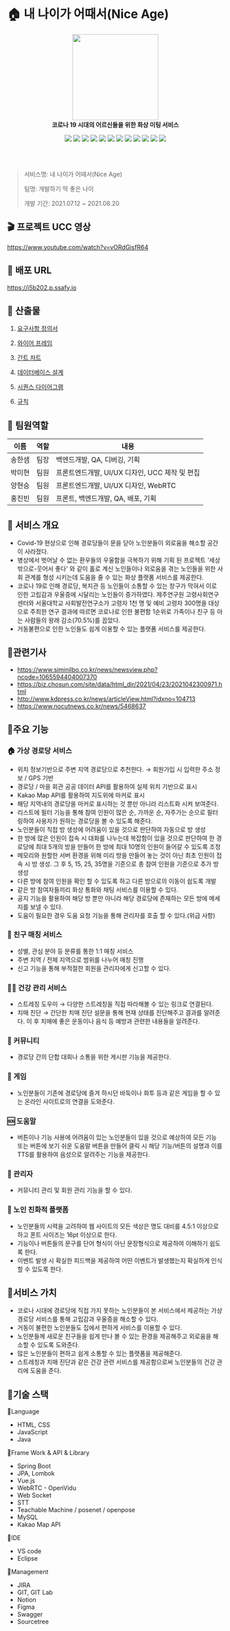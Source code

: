 # :house: 내 나이가 어때서(Nice Age)
<div>
<p align="center">
  <img width="200px;" src="https://user-images.githubusercontent.com/43925006/130594380-3eeef5fc-09c9-4eef-9ebc-73d50461b4a9.png" />
  <br/><b>코로나 19 시대의 어르신들을 위한 화상 미팅 서비스</b>
  <p align="center">
 <img src="https://img.shields.io/badge/JavaScript-ES6+-green?logo=javascript">
 <img src="https://img.shields.io/badge/Vue.js-v3.0.0-green?logo=vue.js">
 <img src="https://img.shields.io/badge/Vuetify-v3-green?logo=Vuetify">
 <img src="https://img.shields.io/badge/Java-v1.8-blue?logo=java">
 <img src="https://img.shields.io/badge/spring boot-v2.5.3-blue?logo=spring">
 <img src="https://img.shields.io/badge/spring data jpa -v2.5-blue?logo=spring">
 <img src="https://img.shields.io/badge/Hibernate----59666C?logo=Hibernate">
 <img src="https://img.shields.io/badge/Gradle-v7.0-02303A?logo=Gradle">
 <img src="https://img.shields.io/badge/AWS%20RDS----blue?logo=amazonaws">
 <img src="https://img.shields.io/badge/MySQL-v8.0-blue?logo=mysql">
 <img src="https://img.shields.io/badge/NGINX----009639?logo=NGINX">
 <img src="https://img.shields.io/badge/Docker----2496ED?logo=Docker">
  </p>
<br/>  
<br/> 
</p>    
</div>


> 서비스명: 내 나이가 어때서(Nice Age) 
>
> 팀명: 개발하기 딱 좋은 나이
>
> 개발 기간: 2021.07.12 ~ 2021.08.20 



## :clapper: 프로젝트 UCC 영상

https://www.youtube.com/watch?v=vORdGisfR64



## :link: 배포 URL

https://i5b202.p.ssafy.io



## :page_with_curl: 산출물

1. [요구사항 정의서](https://www.notion.so/709655c8876742329bfdd19bb724e9b6)

2. [와이어 프레임](https://www.notion.so/f2f3aa1d838947e5979d33896d3d49d1)

3. [간트 차트](https://www.notion.so/62f35785f995485c9929c14136ed6b9e)

4. [데이터베이스 설계](https://www.notion.so/69caad849caf4e188ef6b33113bf324f)

5. [시퀀스 다이어그램](https://www.notion.so/e92db7b62feb4999b3010a665c920521)

6. [규칙](https://www.notion.so/355d923b3e75448fb74026e0d2152142)



## 👨 팀원역할

| 이름   | 역할 | 내용                                           |
| ------ | ---- | ---------------------------------------------- |
| 송한샘 | 팀장 | 백엔드개발, QA, 디버깅, 기획                   |
| 박미현 | 팀원 | 프론트엔드개발, UI/UX 디자인, UCC 제작 및 편집 |
| 양현승 | 팀원 | 프론트엔드개발, UI/UX 디자인, WebRTC           |
| 홍진빈 | 팀원 | 프론트, 백엔드개발, QA, 배포, 기획             |



## :gift: 서비스 개요

- Covid-19 현상으로 인해 경로당들이 문을 닫아 노인분들이 외로움을 해소할 공간이 사라졌다.
- 병상에서 벗어날 수 없는 환우들의 우울함을 극복하기 위해 기획 된 프로젝트 '세상 밖으로-웃어서 좋다' 와 같이 홀로 계신 노인들이나 외로움을 겪는 노인들을 위한 사회 관계를 형성 시키는데 도움을 줄 수 있는 화상 플랫폼 서비스를 제공한다.
- 코로나 19로 인해 경로당, 복지관 등 노인들이 소통할 수 있는 창구가 막혀서 이로 인한 고립감과  우울증에 시달리는 노인들이 증가하였다. 제주연구원 고령사회연구센터와 서울대학교 사회발전연구소가 고령자 1천 명 및 예비 고령자 300명을 대상으로 주최한 연구 결과에 따르면 코로나로 인한 불편함 1순위로 가족이나 친구 등 아는 사람들의 왕래 감소(70.5%)를 꼽았다.
- 거동불편으로 인한 노인들도 쉽게 이용할 수 있는 플랫폼 서비스를 제공한다.



## 📰관련기사

- https://www.siminilbo.co.kr/news/newsview.php?ncode=1065594404007370
- https://biz.chosun.com/site/data/html_dir/2021/04/23/2021042300971.html
- http://www.kdpress.co.kr/news/articleView.html?idxno=104713
- https://www.nocutnews.co.kr/news/5468637



## 🎁주요 기능

### :house: 가상 경로당 서비스

- 위치 정보기반으로 주변 지역 경로당으로 추천한다. → 회원가입 시 입력한 주소 정보 / GPS 기반
- 경로당 / 마을 회관 공공 데이터 API를 활용하여 실제 위치 기반으로 표시
- Kakao Map API를 활용하여 지도위에 마커로 표시
- 해당 지역내의 경로당을 마커로 표시하는 것 뿐만 아니라 리스트화 시켜 보여준다.
- 리스트에 필터 기능을 통해 참여 인원이 많은 순, 가까운 순, 자주가는 순으로 필터링하여 사용자가 원하는 경로당을 볼 수 있도록 해준다.
- 노인분들이 직접 방 생성에 어려움이 있을 것으로 판단하여 자동으로 방 생성
- 한 방에 많은 인원이 접속 시 대화를 나누는데 복잡함이 있을 것으로 판단하여 한 경로당에 최대 5개의 방을 만들어 한 방에 최대 10명의 인원이 들어갈 수 있도록 조정
- 메모리와 원할한 서버 환경을 위해 미리 방을 만들어 놓는 것이 아닌 최초 인원이 접속 시 방 생성. 그 후 5, 15, 25, 35명을 기준으로 총 참여 인원을 기준으로 추가 방 생성
- 다른 방에 참여 인원을 확인 할 수 있도록 하고 다른 방으로의 이동이 쉽도록 개발
- 같은 방 참여자들끼리 화상 통화와 채팅 서비스를 이용할 수 있다.
- 공지 기능을 활용하여 해당 방 뿐만 아니라 해당 경로당에 존재하는 모든 방에 메세지를 보낼 수 있다.
- 도움이 필요한 경우 도움 요청 기능을 통해 관리자를 호출 할 수 있다.(위급 사항)

### :handshake: 친구 매칭 서비스

- 성별, 관심 분야  등 분류를 통한 1:1 매칭 서비스
- 주변 지역 / 전체 지역으로 범위를 나누어 매칭 진행
- 신고 기능을 통해 부적절한 회원을 관리자에게 신고할 수 있다.

### :man_health_worker: 건강 관리 서비스

- 스트레칭 도우미 → 다양한 스트레칭을 직접 따라해볼 수 있는 링크로 연결된다.
- 치매 진단 → 간단한 치매 진단 설문을 통해 현재 상태를 진단해주고 결과를 알려준다. 이 후 치매에 좋은 운동이나 음식 등 예방과 관련한 내용들을 알려준다.

### :memo: 커뮤니티

- 경로당 간의 단합 대회나 소통을 위한 게시판 기능을 제공한다.

### :game_die: 게임

- 노인분들이 기존에 경로당에 즐겨 하시던 바둑이나 화투 등과 같은 게임을 할 수 있는 온라인 사이트로의 연결을 도와준다.

### :sos: 도움말

- 버튼이나 기능 사용에 어려움이 있는 노인분들이 있을 것으로 예상하여 모든 기능 또는 버튼에 보기 쉬운 도움말 버튼을 만들어 클릭 시 해당 기능/버튼의 설명과 이를 TTS를 활용하여 음성으로 알려주는 기능을 제공한다.

### :wrench: 관리자

- 커뮤니티 관리 및 회원 관리 기능을 할 수 있다.

### :older_woman: 노인 친화적 플랫폼

- 노인분들의 시력을 고려하여 웹 사이트의 모든 색상은 명도 대비를 4.5:1 이상으로 하고 폰트 사이즈는 16pt 이상으로 한다.
- 기능이나 버튼들의 문구를 단어 형식이 아닌 문장형식으로 제공하여 이해하기 쉽도록 한다.
- 이벤트 발생 시 확실한 피드백을 제공하여 어떤 이벤트가 발생했는지 확실하게 인식할 수 있도록 한다.



## 🎁서비스 가치

- 코로나 시대에 경로당에 직접 가지 못하는 노인분들이 본 서비스에서 제공하는 가상 경로당 서비스를 통해 고립감과 우울증을 해소할 수 있다.
- 거동이 불편한 노인분들도 집에서 편하게 서비스를 이용할 수 있다.
- 노인분들께 새로운 친구들을 쉽게 만나 볼 수 있는 환경을 제공해주고 외로움을 해소할 수 있도록 도와준다.
- 많은 노인분들이 편하고 쉽게 소통할 수 있는 플랫폼을 제공해준다.
- 스트레칭과 치매 진단과 같은 건강 관련 서비스를 제공함으로써 노인분들의 건강 관리에 도움을 준다.



## 🎁기술 스택

🎈Language

- HTML, CSS
- JavaScript
- Java

🎈Frame Work & API & Library

- Spring Boot
- JPA, Lombok
- Vue.js
- WebRTC - OpenVidu
- Web Socket
- STT
- Teachable Machine / posenet / openpose
- MySQL
- Kakao Map API

🎈IDE

- VS code
- Eclipse

🎈Management

- JIRA
- GIT, GIT Lab
- Notion
- Figma
- Swagger
- Sourcetree
